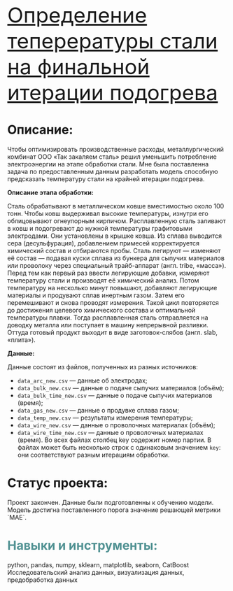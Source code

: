 <font size = 20>[Определение теперературы стали на финальной итерации подогрева](https://github.com/Shakal-tabaki/yandex_practicum/blob/main/project_determination_of_alloy_temperature/alloy_temperature_determination_project.ipynb)</font>


<h1>Описание:</h1>


Чтобы оптимизировать производственные расходы, металлургический комбинат ООО «Так закаляем сталь» решил уменьшить потребление электроэнергии на этапе обработки стали. Мне была поставленна задача по предоставленным данным разработать модель способную предсказать температуру стали на крайней итерации подогрева.  

__Описание этапа обработки:__

Сталь обрабатывают в металлическом ковше вместимостью около 100 тонн. Чтобы ковш выдерживал высокие температуры, изнутри его облицовывают огнеупорным кирпичом. Расплавленную сталь заливают в ковш и подогревают до нужной температуры графитовыми электродами. Они установлены в крышке ковша. 
Из сплава выводится сера (десульфурация), добавлением примесей корректируется химический состав и отбираются пробы. Сталь легируют — изменяют её состав — подавая куски сплава из бункера для сыпучих материалов или проволоку через специальный трайб-аппарат (англ. tribe, «масса»).
Перед тем как первый раз ввести легирующие добавки, измеряют температуру стали и производят её химический анализ. Потом температуру на несколько минут повышают, добавляют легирующие материалы и продувают сплав инертным газом. Затем его перемешивают и снова проводят измерения. Такой цикл повторяется до достижения целевого химического состава и оптимальной температуры плавки.
Тогда расплавленная сталь отправляется на доводку металла или поступает в машину непрерывной разливки. Оттуда готовый продукт выходит в виде заготовок-слябов (англ. slab, «плита»).

__Данные:__

Данные состоят из файлов, полученных из разных источников:
* `data_arc_new.csv` — данные об электродах;
* `data_bulk_new.csv` — данные о подаче сыпучих материалов (объём);
* `data_bulk_time_new.csv` — данные о подаче сыпучих материалов (время);
* `data_gas_new.csv` — данные о продувке сплава газом;
* `data_temp_new.csv` — результаты измерения температуры;
* `data_wire_new.csv` — данные о проволочных материалах (объём);
* `data_wire_time_new.csv` — данные о проволочных материалах (время).
Во всех файлах столбец key содержит номер партии. В файлах может быть несколько строк с одинаковым значением `key`: они соответствуют разным итерациям обработки.


<h1>Статус проекта:</h1>
Проект закончен. Данные были подготовленны к обучению модели. Модель достигна поставленного порога значение решающей метрики `MAE`.


<h1 style="color:#539394">Навыки и инструменты:</h1>

python, pandas, numpy, sklearn, matplotlib, seaborn, CatBoost</dir>   
Исследовательский анализ данных, визуализация данных, предобработка данных
